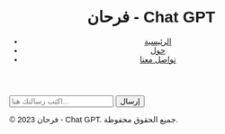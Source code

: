 <html lang="ar">
<head>
    <meta charset="utf-8"/>
    <meta content="width=device-width, initial-scale=1.0" name="viewport"/>
    <title>فرحان - Chat GPT</title>
    <script src="https://cdn.tailwindcss.com"></script>
    <link href="https://cdnjs.cloudflare.com/ajax/libs/font-awesome/5.15.3/css/all.min.css" rel="stylesheet"/>
    <link href="https://fonts.googleapis.com/css2?family=Cairo:wght@400;700&display=swap" rel="stylesheet"/>
    <style>
        body {
            font-family: 'Cairo', sans-serif;
        }
    </style>
</head>
<body class="bg-gray-100 flex flex-col h-screen">
    <header class="bg-blue-600 text-white p-4 flex justify-between items-center">
        <h1 class="text-2xl font-bold">فرحان - Chat GPT</h1>
        <nav>
            <ul class="flex space-x-4">
                <li><a class="hover:underline" href="#">الرئيسية</a></li>
                <li><a class="hover:underline" href="#">حول</a></li>
                <li><a class="hover:underline" href="#">تواصل معنا</a></li>
            </ul>
        </nav>
    </header>
    <main class="flex-grow container mx-auto p-4">
        <div class="bg-white rounded-lg shadow-lg p-6 flex flex-col h-full">
            <div id="chat-container" class="flex flex-col space-y-4 overflow-y-auto flex-grow">
                <!-- Chat messages will be appended here -->
            </div>
            <div class="mt-4 flex">
                <input class="w-full p-2 border rounded-lg" id="user-input" placeholder="اكتب رسالتك هنا..." type="text"/>
                <button class="bg-blue-600 text-white p-2 rounded-lg ml-2" id="send-button">إرسال</button>
            </div>
        </div>
    </main>
    <footer class="bg-blue-600 text-white p-4 text-center">
        <p>© 2023 فرحان - Chat GPT. جميع الحقوق محفوظة.</p>
    </footer>
    <script>
        async function getChatGPTResponse(question) {
            const apiKey = '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';
            const response = await fetch('https://api.openai.com/v1/completions', {
                method: 'POST',
                headers: {
                    'Content-Type': 'application/json',
                    'Authorization': `Bearer ${apiKey}`
                },
                body: JSON.stringify({
                    model: "text-davinci-003",
                    prompt: question,
                    max_tokens: 150
                })
            });
            const data = await response.json();
            return data.choices[0].text.trim();
        }

        document.getElementById('send-button').addEventListener('click', async function() {
            const userInput = document.getElementById('user-input').value;
            if (userInput.trim() === '') return;

            const chatContainer = document.getElementById('chat-container');

            // Append user message
            const userMessage = document.createElement('div');
            userMessage.className = 'flex items-start space-x-4 self-end';
            userMessage.innerHTML = `
                <div class="bg-blue-600 text-white p-4 rounded-lg">
                    <p>${userInput}</p>
                </div>
                <img src="https://placehold.co/50x50" alt="صورة رمزية للمستخدم" class="w-12 h-12 rounded-full" />
            `;
            chatContainer.appendChild(userMessage);

            // Clear input
            document.getElementById('user-input').value = '';

            // Get AI response
            const aiResponseText = await getChatGPTResponse(userInput);

            // Append AI response
            const aiResponse = document.createElement('div');
            aiResponse.className = 'flex items-start space-x-4';
            aiResponse.innerHTML = `
                <img src="https://placehold.co/50x50" alt="صورة رمزية للذكاء الاصطناعي" class="w-12 h-12 rounded-full" />
                <div class="bg-gray-200 p-4 rounded-lg">
                    <p>${aiResponseText}</p>
                </div>
            `;
            chatContainer.appendChild(aiResponse);
            chatContainer.scrollTop = chatContainer.scrollHeight;
        });
    </script>
</body>
</html>
